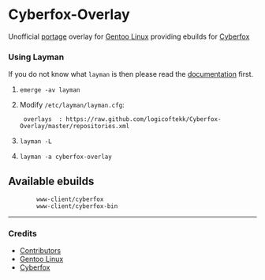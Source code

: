 # Cyberfox-Overlay
Unofficial [portage][external-portage] overlay for [Gentoo Linux][external-gentoo] providing ebuilds for [Cyberfox][external-cyberfox]

### Using Layman
If you do not know what `layman` is then please read the [documentation][docs-layman] first.

1. `emerge -av layman`
2. Modify `/etc/layman/layman.cfg`:

        overlays  : https://raw.github.com/logicoftekk/Cyberfox-Overlay/master/repositories.xml

3. `layman -L`
4. `layman -a cyberfox-overlay`

[docs-layman]: https://www.gentoo.org/proj/en/overlays/userguide.xml


## Available ebuilds
            www-client/cyberfox
            www-client/cyberfox-bin

* * *
### Credits
- [Contributors][contrib-people]
- [Gentoo Linux][external-gentoo]
- [Cyberfox][external-cyberfox]

[external-portage]: https://wiki.gentoo.org/wiki/Project:Portage
[contrib-people]: https://github.com/logicoftekk/Cyberfox-Overlay/graphs/contributors
[external-gentoo]: https://www.gentoo.org/
[external-cyberfox]: https://8pecxstudios.com/cyberfox-web-browser
